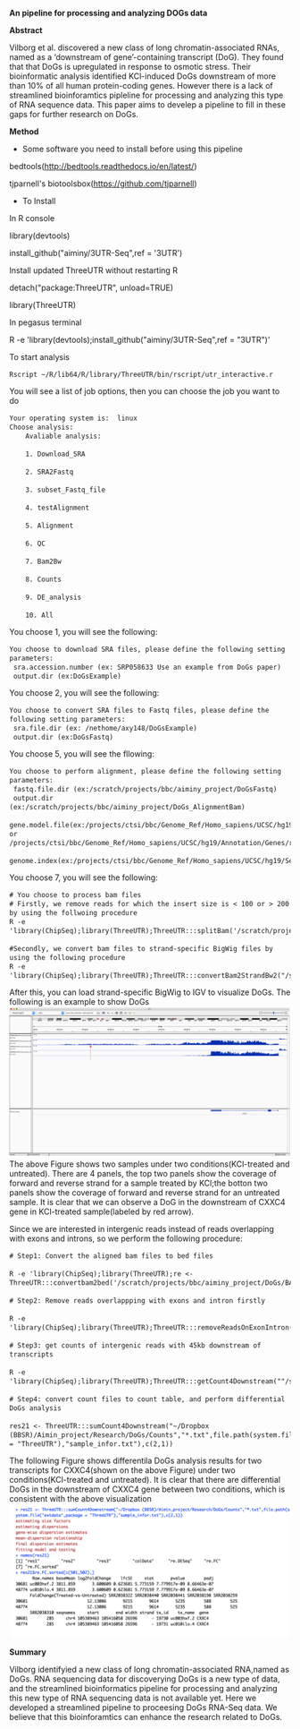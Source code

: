 **An pipeline for processing and analyzing DOGs data**

**Abstract**

Vilborg et al. discovered a new class of long chromatin-associated RNAs, named as a ‘downstream of gene’-containing transcript (DoG). They found that that DoGs is upregulated in response to osmotic stress. Their bioinformatic analysis identified KCl-induced DoGs downstream of more than 10% of all human protein-coding genes. However there is a lack of streamlined bioinforamtics pipleline for processing and analyzing this type of RNA sequence data. This paper aims to develep a pipeline to fill in these gaps for further research on DoGs. 

**Method**

+ Some software you need to install before using this pipeline

bedtools(http://bedtools.readthedocs.io/en/latest/)

tjparnell's biotoolsbox(https://github.com/tjparnell)

+ To Install

In R console

library(devtools)

install_github("aiminy/3UTR-Seq",ref = '3UTR')

Install updated ThreeUTR without restarting R

detach("package:ThreeUTR", unload=TRUE)

library(ThreeUTR)

In pegasus terminal 

R -e 'library(devtools);install_github("aiminy/3UTR-Seq",ref = "3UTR")'

To start analysis
```{r}
Rscript ~/R/lib64/R/library/ThreeUTR/bin/rscript/utr_interactive.r
```
You will see a list of job options, then you can choose the job you want to do
```{}
Your operating system is:  linux 
Choose analysis: 
	Avaliable analysis: 

    1. Download_SRA 

    2. SRA2Fastq 

    3. subset_Fastq_file 

    4. testAlignment 

    5. Alignment 

    6. QC 

    7. Bam2Bw 

    8. Counts 

    9. DE_analysis 

    10. All
```
You choose 1, you will see the following:
```{}
You choose to download SRA files, please define the following setting parameters: 
 sra.accession.number (ex: SRP058633 Use an example from DoGs paper)
 output.dir (ex:DoGsExample)
```
You choose 2, you will see the following:
```{}
You choose to convert SRA files to Fastq files, please define the following setting parameters: 
 sra.file.dir (ex: /nethome/axy148/DoGsExample)
 output.dir (ex:DoGsFastq)
```
You choose 5, you will see the fllowing:
```
You choose to perform alignment, please define the following setting parameters: 
 fastq.file.dir (ex:/scratch/projects/bbc/aiminy_project/DoGsFastq)
 output.dir (ex:/scratch/projects/bbc/aiminy_project/DoGs_AlignmentBam)
 gene.model.file(ex:/projects/ctsi/bbc/Genome_Ref/Homo_sapiens/UCSC/hg19/Annotation/Genes/genes.gtf or /projects/ctsi/bbc/Genome_Ref/Homo_sapiens/UCSC/hg19/Annotation/Genes/refGene.txt
 genome.index(ex:/projects/ctsi/bbc/Genome_Ref/Homo_sapiens/UCSC/hg19/Sequence/Bowtie2Index/genome)
```
You choose 7, you will see the following:
```
# You choose to process bam files
# Firstly, we remove reads for which the insert size is < 100 or > 200 by using the follwoing procedure
R -e 'library(ChipSeq);library(ThreeUTR);ThreeUTR:::splitBam('/scratch/projects/bbc/aiminy_project/DoGs/BAM','/scratch/projects/bbc/aiminy_project/DoGs/Bam_split')'

#Secondly, we convert bam files to strand-specific BigWig files by using the following procedure
R -e 'library(ChipSeq);library(ThreeUTR);ThreeUTR:::convertBam2StrandBw2("/scratch/projects/bbc/aiminy_project/DoGs/Bam_split/","/scratch/projects/bbc/aiminy_project/DoGs/BW_split")'
```
After this, you can load strand-specific BigWig to IGV to visualize DoGs. The following is an example to show DoGs
![Image of DoGs](inst/extdata/DoGs.png)
The above Figure shows two samples under two conditions(KCl-treated and untreated). There are 4 panels, the top two panels show the coverage of forward and reverse strand for a sample treated by KCl;the botton two panels show the coverage of forward and reverse strand for an untreated sample. It is clear that we can observe a DoG in the downstream of CXXC4 gene in KCl-treated sample(labeled by red arrow).

Since we are interested in intergenic reads instead of reads overlapping with exons and introns, so we perform the following procedure:
```{r}
# Step1: Convert the aligned bam files to bed files

R -e 'library(ChipSeq);library(ThreeUTR);re <- ThreeUTR:::convertbam2bed('/scratch/projects/bbc/aiminy_project/DoGs/BAM','/scratch/projects/bbc/aiminy_project/DoGs')'

# Step2: Remove reads overlappping with exons and intron firstly

R -e 'library(ChipSeq);library(ThreeUTR);ThreeUTR:::removeReadsOnExonIntron("/scratch/projects/bbc/aiminy_project/DoGs/BedFileFromBam","/projects/ctsi/bbc/aimin/annotation/","/scratch/projects/bbc/aiminy_project/DoGs/BedRmExonIntron")'

# Step3: get counts of intergenic reads with 45kb downstream of transcripts 

R -e 'library(ChipSeq);library(ThreeUTR);ThreeUTR:::getCount4Downstream(""/scratch/projects/bbc/aiminy_project/DoGs/BedRmExonIntron","/projects/ctsi/bbc/aimin/annotation/","/scratch/projects/bbc/aiminy_project/DoGs/Counts45KB")'

# Step4: convert count files to count table, and perform differential DoGs analysis

res21 <- ThreeUTR:::sumCount4Downstream("~/Dropbox (BBSR)/Aimin_project/Research/DoGs/Counts","*.txt",file.path(system.file("extdata",package = "ThreeUTR"),"sample_infor.txt"),c(2,1))
```
The following Figure shows differentila DoGs analysis results for two transcripts for CXXC4(shown on the above Figure) under two conditions(KCl-treated and untreated). It is clear that there are differential DoGs in the downstream of CXXC4 gene between two conditions, which is consistent with the above visualization
![Image of DeDoGs](inst/extdata/De.png)

**Summary**

Vilborg identifyied a new class of long chromatin-associated RNA,named as DoGs. RNA sequencing data for discoverying DoGs is a new type of data, and the streamlined bioinformatics pipeline for processing and analyzing this new type of RNA sequencing data is not available yet. Here we developed a streamlined pipeline to proceesing DoGs RNA-Seq data. We believe that this bioinforamtics can enhance the research related to DoGs.
